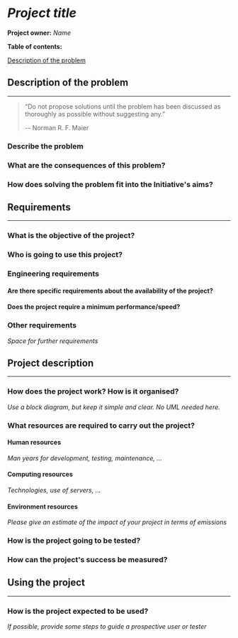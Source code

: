 # _Project title_

**Project owner:** _Name_


**Table of contents:**

[Description of the problem](#description)

## Description of the problem
-----------------------------

> “Do not propose solutions until the problem has been discussed as thoroughly
> as possible without suggesting any.”
>
> -- Norman R. F. Maier

### Describe the problem

### What are the consequences of this problem?

### How does solving the problem fit into the Initiative's aims?




## Requirements
---------------

### What is the objective of the project?

### Who is going to use this project? 

### Engineering requirements

#### Are there specific requirements about the availability of the project?

#### Does the project require a minimum performance/speed?

### Other requirements

_Space for further requirements_




## Project description
---------------------

### How does the project work? How is it organised?

_Use a block diagram, but keep it simple and clear. No UML needed here._

### What resources are required to carry out the project?

#### Human resources 

_Man years for development, testing, maintenance, ..._

#### Computing resources 

_Technologies, use of servers, ..._

#### Environment resources 

_Please give an estimate of the impact of your project in terms of emissions_

### How is the project going to be tested?

### How can the project's success be measured?




## Using the project 
--------------------

### How is the project expected to be used?

_If possible, provide some steps to guide a prospective user or tester_